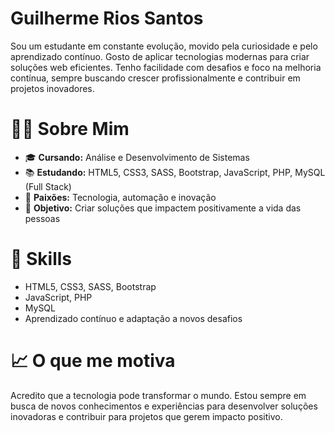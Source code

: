# Guilherme Rios Santos

Sou um estudante em constante evolução, movido pela curiosidade e pelo aprendizado contínuo. Gosto de aplicar tecnologias modernas para criar soluções web eficientes. Tenho facilidade com desafios e foco na melhoria contínua, sempre buscando crescer profissionalmente e contribuir em projetos inovadores.

# 👨‍💻 Sobre Mim

- 🎓 **Cursando:** Análise e Desenvolvimento de Sistemas
- 📚 **Estudando:** HTML5, CSS3, SASS, Bootstrap, JavaScript, PHP, MySQL (Full Stack)
- 💙 **Paixões:** Tecnologia, automação e inovação
- 🎯 **Objetivo:** Criar soluções que impactem positivamente a vida das pessoas

# 🚀 Skills

- HTML5, CSS3, SASS, Bootstrap
- JavaScript, PHP
- MySQL
- Aprendizado contínuo e adaptação a novos desafios

# 📈 O que me motiva

Acredito que a tecnologia pode transformar o mundo. Estou sempre em busca de novos conhecimentos e experiências para desenvolver soluções inovadoras e contribuir para projetos que gerem impacto positivo.

